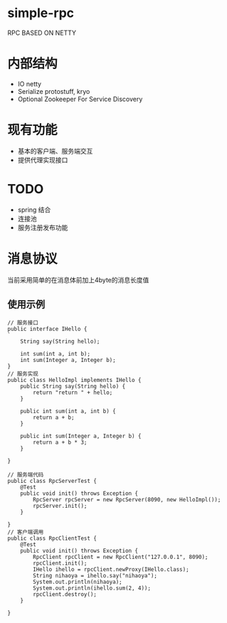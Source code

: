 # simple-rpc

RPC BASED ON NETTY

# 内部结构
* IO netty
* Serialize protostuff, kryo
* Optional Zookeeper For Service Discovery

# 现有功能
* 基本的客户端、服务端交互
* 提供代理实现接口

# TODO
* spring 结合
* 连接池
* 服务注册发布功能

# 消息协议
当前采用简单的在消息体前加上4byte的消息长度值

## 使用示例
```
// 服务接口
public interface IHello {
`
    String say(String hello);

    int sum(int a, int b);
    int sum(Integer a, Integer b);
}
// 服务实现
public class HelloImpl implements IHello {
    public String say(String hello) {
        return "return " + hello;
    }

    public int sum(int a, int b) {
        return a + b;
    }

    public int sum(Integer a, Integer b) {
        return a + b * 3;
    }

}

// 服务端代码
public class RpcServerTest {
    @Test
    public void init() throws Exception {
        RpcServer rpcServer = new RpcServer(8090, new HelloImpl());
        rpcServer.init();
    }

}
// 客户端调用
public class RpcClientTest {
    @Test
    public void init() throws Exception {
        RpcClient rpcClient = new RpcClient("127.0.0.1", 8090);
        rpcClient.init();
        IHello ihello = rpcClient.newProxy(IHello.class);
        String nihaoya = ihello.say("nihaoya");
        System.out.println(nihaoya);
        System.out.println(ihello.sum(2, 4));
        rpcClient.destroy();
    }

}
```